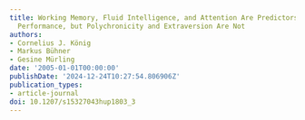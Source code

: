 ```yaml
---
title: Working Memory, Fluid Intelligence, and Attention Are Predictors of Multitasking
  Performance, but Polychronicity and Extraversion Are Not
authors:
- Cornelius J. König
- Markus Bühner
- Gesine Mürling
date: '2005-01-01T00:00:00'
publishDate: '2024-12-24T10:27:54.806906Z'
publication_types:
- article-journal
doi: 10.1207/s15327043hup1803_3
---
```

